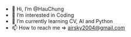 - 👋 Hi, I’m @HauChung
- 👀 I’m interested in Coding
- 🌱 I’m currently learning CV, AI and Python
- 📫 How to reach me => airsky2004@gmail.com

<!---
HauChung/HauChung is a ✨ special ✨ repository because its `README.md` (this file) appears on your GitHub profile.
You can click the Preview link to take a look at your changes.
--->
